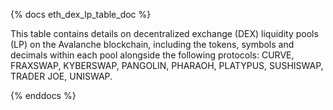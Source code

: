 {% docs eth_dex_lp_table_doc %}

This table contains details on decentralized exchange (DEX) liquidity pools (LP) on the Avalanche blockchain, including the tokens, symbols and decimals within each pool alongside the following protocols: CURVE, FRAXSWAP, KYBERSWAP, PANGOLIN, PHARAOH, PLATYPUS, SUSHISWAP, TRADER JOE, UNISWAP. 

{% enddocs %}